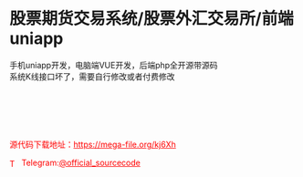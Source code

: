 # 股票期货交易系统/股票外汇交易所/前端uniapp

手机uniapp开发，电脑端VUE开发，后端php全开源带源码<br>系统K线接口坏了，需要自行修改或者付费修改<br><br><br><br><br><br>


<p style="color: red;">源代码下载地址：<a href="https://mega-file.org/kj6Xh" style="color: red;">https://mega-file.org/kj6Xh</a></p><p style="color: red;"><img src="https://cdn-icons-png.flaticon.com/512/2111/2111646.png" alt="Telegram Icon" style="width: 16px; vertical-align: middle; margin-right: 5px;">Telegram:<a href="https://t.me/official_sourcecode" style="color: red;">@official_sourcecode</a></p>